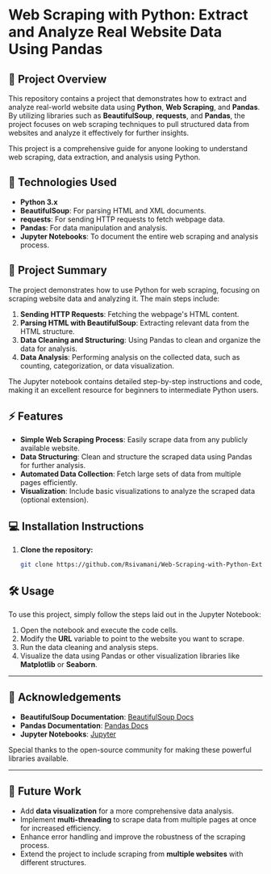 # Web Scraping with Python: Extract and Analyze Real Website Data Using Pandas

## 🚀 Project Overview

This repository contains a project that demonstrates how to extract and analyze real-world website data using **Python**, **Web Scraping**, and **Pandas**. By utilizing libraries such as **BeautifulSoup**, **requests**, and **Pandas**, the project focuses on web scraping techniques to pull structured data from websites and analyze it effectively for further insights.

This project is a comprehensive guide for anyone looking to understand web scraping, data extraction, and analysis using Python.

## 🔧 Technologies Used

- **Python 3.x**
- **BeautifulSoup**: For parsing HTML and XML documents.
- **requests**: For sending HTTP requests to fetch webpage data.
- **Pandas**: For data manipulation and analysis.
- **Jupyter Notebooks**: To document the entire web scraping and analysis process.


## 📝 Project Summary

The project demonstrates how to use Python for web scraping, focusing on scraping website data and analyzing it. The main steps include:

1. **Sending HTTP Requests**: Fetching the webpage's HTML content.
2. **Parsing HTML with BeautifulSoup**: Extracting relevant data from the HTML structure.
3. **Data Cleaning and Structuring**: Using Pandas to clean and organize the data for analysis.
4. **Data Analysis**: Performing analysis on the collected data, such as counting, categorization, or data visualization.

The Jupyter notebook contains detailed step-by-step instructions and code, making it an excellent resource for beginners to intermediate Python users.

## ⚡ Features

- **Simple Web Scraping Process**: Easily scrape data from any publicly available website.
- **Data Structuring**: Clean and structure the scraped data using Pandas for further analysis.
- **Automated Data Collection**: Fetch large sets of data from multiple pages efficiently.
- **Visualization**: Include basic visualizations to analyze the scraped data (optional extension).

## 💻 Installation Instructions

1. **Clone the repository:**
   ```bash
   git clone https://github.com/Rsivamani/Web-Scraping-with-Python-Extract-and-Analyze-Real-Website-Data-Using-Pandas.git
## 🛠 Usage

To use this project, simply follow the steps laid out in the Jupyter Notebook:

1. Open the notebook and execute the code cells.
2. Modify the **URL** variable to point to the website you want to scrape.
3. Run the data cleaning and analysis steps.
4. Visualize the data using Pandas or other visualization libraries like **Matplotlib** or **Seaborn**.

---

## 🙌 Acknowledgements

- **BeautifulSoup Documentation**: [BeautifulSoup Docs](https://www.crummy.com/software/BeautifulSoup/bs4/doc/)
- **Pandas Documentation**: [Pandas Docs](https://pandas.pydata.org/)
- **Jupyter Notebooks**: [Jupyter](https://jupyter.org/)

Special thanks to the open-source community for making these powerful libraries available.

---

## 🚀 Future Work

- Add **data visualization** for a more comprehensive data analysis.
- Implement **multi-threading** to scrape data from multiple pages at once for increased efficiency.
- Enhance error handling and improve the robustness of the scraping process.
- Extend the project to include scraping from **multiple websites** with different structures.

   
